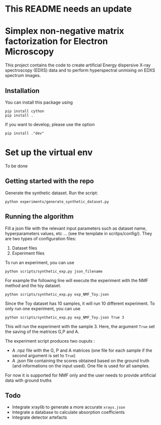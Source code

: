 # This README needs an update

# Simplex non-negative matrix factorization for Electron Microscopy
This project contains the code to create artificial Energy dispersive X-ray spectroscopy (EDXS) data and to perform hyperspectral unmixing on EDXS spectrum images.


## Installation
You can install this package using
```
pip install cython
pip install .
```

If you want to develop, please use the option
```
pip install ."dev" 
```

# Set up the virtual env

To be done

## Getting started with the repo
Generate the synthetic dataset. Run the script:
```
python experiments/generate_synthetic_dataset.py
```

## Running the algorithm
Fill a json file with the relevant input parameters such as dataset name, hyperparameters values, etc ... (see the template in scritps/config/). They are two types of configuration files:
1. Dataset files
2. Experiment files

To run an experiment, you can use 
```
python scripts/synthetic_exp.py json_filename
```
For example the following line will execute the experiment with the NMF method and the toy dataset.
```
python scripts/synthetic_exp.py exp_NMF_Toy.json
```
Since the Toy dataset has 10 samples, it will run 10 different experiment. To only run one experiment, you can use
```
python scripts/synthetic_exp.py exp_NMF_Toy.json True 3
```
This will run the experiment with the sample 3. Here, the argument `True` set the saving of the matrices G,P and A.

The experiment script produces two ouputs : 
* A .npz file with the G, P and A matrices (one file for each sample if the second argument is set to `True`)
* A .json file containing the scores obtained based on the ground truth (and informations on the input used). One file is used for all samples.


For now it is supported for NMF only and the user needs to provide artificial data with ground truths

## Todo
* Integrate xraylib to generate a more accurate `xrays.json`
* Integrate a database to calculate absorption coefficients
* Integrate detector artefacts 
